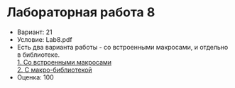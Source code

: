 # Лабораторная работа 8

- Вариант: 21
- Условие: Lab8.pdf
- Есть два варианта работы - со встроенными макросами, и отдельно в библиотеке.<br>
  [1. Со встроенными макросами](https://github.com/xairaven/KPI-Labs/tree/main/2ndSemester/Operating%20Systems/Lab8/Built-in%20Macros)<br>
  [2. С макро-библиотекой](https://github.com/xairaven/KPI-Labs/tree/main/2ndSemester/Operating%20Systems/Lab8/With%20Macro%20Lib)<br>
- Оценка: 100
